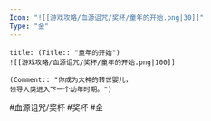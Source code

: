 ```yaml
---
Icon: "![[游戏攻略/血源诅咒/奖杯/童年的开始.png|30]]"
Type: "金"
---
```

```ad-common-gold-trophy
title: (Title:: "童年的开始")
![[游戏攻略/血源诅咒/奖杯/童年的开始.png|100]]

(Comment:: "你成为大神的转世婴儿，
领导人类进入下一个幼年时期。")
```

#血源诅咒/奖杯 #奖杯 #金
